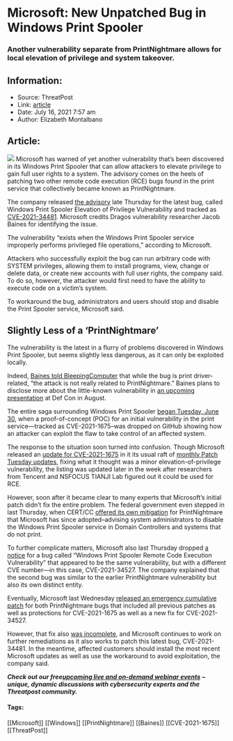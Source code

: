 # Microsoft: New Unpatched Bug in Windows Print Spooler           
### Another vulnerability separate from PrintNightmare allows for local elevation of privilege and system takeover.

## Information:
+ Source: ThreatPost
+ Link: [article](https://kasperskycontenthub.com/threatpost-global/?p=167855)
+ Date: July 16, 2021  7:57 am
+ Author: Elizabeth Montalbano


## Article:
![](https://media.threatpost.com/wp-content/uploads/sites/103/2020/09/15073634/Microsoft-Office.jpg)
Microsoft has warned of yet another vulnerability that’s been discovered in its Windows Print Spooler that can allow attackers to elevate privilege to gain full user rights to a system. The advisory comes on the heels of patching two other remote code execution (RCE) bugs found in the print service that collectively became known as PrintNightmare.


The company released [the advisory](https://msrc.microsoft.com/update-guide/vulnerability/CVE-2021-34481) late Thursday for the latest bug, called Windows Print Spooler Elevation of Privilege Vulnerability and tracked as [CVE-2021-34481](https://cve.mitre.org/cgi-bin/cvename.cgi?name=CVE-2021-34481). Microsoft credits Dragos vulnerability researcher Jacob Baines for identifying the issue.


The vulnerability “exists when the Windows Print Spooler service improperly performs privileged file operations,” according to Microsoft.



Attackers who successfully exploit the bug can run arbitrary code with SYSTEM privileges, allowing them to install programs, view, change or delete data, or create new accounts with full user rights, the company said. To do so, however, the attacker would first need to have the ability to execute code on a victim’s system.


To workaround the bug, administrators and users should stop and disable the Print Spooler service, Microsoft said.


**Slightly Less of a ‘PrintNightmare’**
---------------------------------------


The vulnerability is the latest in a flurry of problems discovered in Windows Print Spooler, but seems slightly less dangerous, as it can only be exploited locally.


Indeed, [Baines told BleepingComputer](https://www.bleepingcomputer.com/news/microsoft/microsoft-shares-guidance-on-new-windows-print-spooler-vulnerability/) that while the bug is print driver-related, “the attack is not really related to PrintNightmare.” Baines plans to disclose more about the little-known vulnerability in [an upcoming presentation](https://defcon.org/html/defcon-29/dc-29-speakers.html#baines) at Def Con in August.


The entire saga surrounding Windows Print Spooler [began Tuesday, June 30](https://threatpost.com/poc-exploit-windows-print-spooler-bug/167430/), when a proof-of-concept (POC) for an initial vulnerability in the print service—tracked as CVE-2021-1675–was dropped on GitHub showing how an attacker can exploit the flaw to take control of an affected system.


The response to the situation soon turned into confusion. Though Microsoft released an [update for CVE-2021-1675](https://msrc.microsoft.com/update-guide/vulnerability/CVE-2021-1675) in it its usual raft of [monthly Patch Tuesday updates](https://threatpost.com/microsoft-patch-tuesday-in-the-wild-exploits/166724/), fixing what it thought was a minor elevation-of-privilege vulnerability, the listing was updated later in the week after researchers from Tencent and NSFOCUS TIANJI Lab figured out it could be used for RCE.


However, soon after it became clear to many experts that Microsoft’s initial patch didn’t fix the entire problem. The federal government even stepped in last Thursday, when CERT/CC [offered its own mitigation](https://threatpost.com/cisa-mitigation-printnightmare-bug/167515/) for PrintNightmare that Microsoft has since adopted–advising system administrators to disable the Windows Print Spooler service in Domain Controllers and systems that do not print.


To further complicate matters, Microsoft also last Thursday dropped [a notice](https://msrc.microsoft.com/update-guide/vulnerability/CVE-2021-34527) for a bug called “Windows Print Spooler Remote Code Execution Vulnerability” that appeared to be the same vulnerability, but with a different CVE number—in this case, CVE-2021-34527. The company explained that the second bug was similar to the earlier PrintNightmare vulnerability but also its own distinct entity.


Eventually, Microsoft last Wednesday [released an emergency cumulative patch](https://threatpost.com/microsoft-emergency-patch-printnightmare/167578/) for both PrintNightmare bugs that included all previous patches as well as protections for CVE-2021-1675 as well as a new fix for CVE-2021-34527.


However, that fix also [was incomplete](https://www.kb.cert.org/vuls/id/383432), and Microsoft continues to work on further remediations as it also works to patch this latest bug, CVE-2021-34481. In the meantime, affected customers should install the most recent Microsoft updates as well as use the workaround to avoid exploitation, the company said.


***Check out our free***[***upcoming live and on-demand webinar events***](https://threatpost.com/category/webinars/) ***– unique, dynamic discussions with cybersecurity experts and the Threatpost community.***




#### Tags:
[[Microsoft]] [[Windows]] [[PrintNightmare]] [[Baines]] [[CVE-2021-1675]] [[ThreatPost]]
